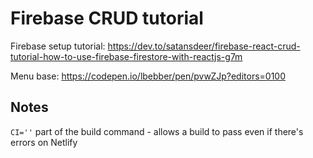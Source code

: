 # Firebase CRUD tutorial

Firebase setup tutorial: https://dev.to/satansdeer/firebase-react-crud-tutorial-how-to-use-firebase-firestore-with-reactjs-g7m

Menu base: https://codepen.io/lbebber/pen/pvwZJp?editors=0100

## Notes

`CI=''` part of the build command - allows a build to pass even if there's errors on Netlify
